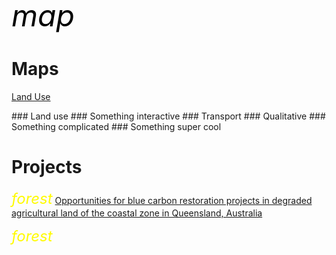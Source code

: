 

<meta name="viewport" content="width=device-width, initial-scale=1">
<link rel="stylesheet" href="https://fonts.googleapis.com/icon?family=Material+Icons">


<i class="material-icons" style="font-size:48px;color:black;">map</i>
# Maps
<p>
<a href="./map1.html">Land Use</a>
</p>
### Land use
### Something interactive
### Transport
### Qualitative
### Something complicated
### Something super cool
<br>

# Projects
<i class="material-icons" style="font-size:24px;color:rgba(255, 251, 0, 1);">forest</i>
<a href="https://link.springer.com/content/pdf/10.1007/s10113-022-02013-y.pdf">Opportunities for blue carbon restoration projects in degraded
agricultural land of the coastal zone in Queensland, Australia</a>

<i class="material-icons" style="font-size:24px;color:rgb(255, 251, 0);">forest</i>

